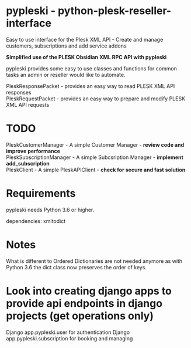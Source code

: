 # pypleski - python-plesk-reseller-interface
Easy to use interface for the Plesk XML API -  Create and manage customers, subscriptions and add service addons 

<b> Simplified use of the PLESK Obsidian XML RPC API  with pypleski</b>

pypleski provides some easy to use classes and functions for common tasks an admin or reseller would like to automate. 

PleskResponsePacket -  provides an easy way to read PLESK XML API responses <br>
PleskRequestPacket - provides an easy way to prepare and modify PLESK XML API requests <br>

# TODO
PleskCustomerManager - A simple Customer Manager - <b> review code and improve performance </b> <br>
PleskSubscriptionManager - A simple Subcsription Manager - <b> implement add_subscription </b><br>
PleskClient - A simple PleskAPIClient - <b>check for secure and fast solution</b><br>

# Requirements
pypleski needs Python 3.6 or higher.

dependencies: xmltodict 

# Notes 
What is different to 
Ordered Dictionaries are not needed anymore as with Python 3.6 the dict class now preserves the order of keys. 


# Look into creating django apps to provide api endpoints in django projects (get operations only) 
Django app.pypleski.user for authentication
Django app.pypleski.subscription for booking and managing 




